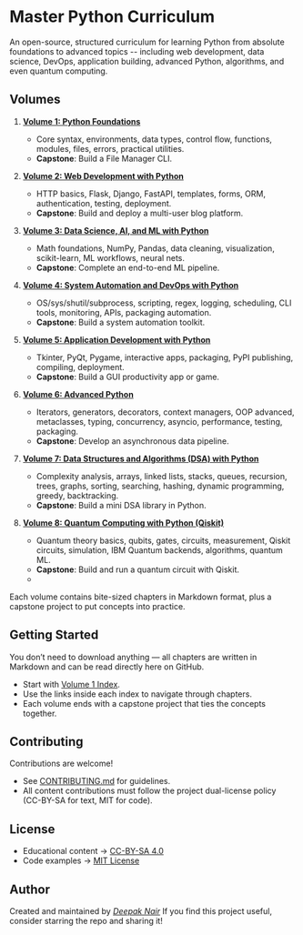# Master Python Curriculum

An open-source, structured curriculum for learning Python from absolute foundations to advanced topics -- including web development, data science, DevOps, application building, advanced Python, algorithms, and even quantum computing.

## Volumes

1. [**Volume 1: Python Foundations**](Volume1_Foundations_Index.md)
   - Core syntax, environments, data types, control flow, functions, modules, files, errors, practical utilities.
   - **Capstone**: Build a File Manager CLI.

2. [**Volume 2: Web Development with Python**](Volume2_Web_Development.md)
   - HTTP basics, Flask, Django, FastAPI, templates, forms, ORM, authentication, testing, deployment.
   - **Capstone**: Build and deploy a multi-user blog platform.

3. [**Volume 3: Data Science, AI, and ML with Python**](Volume3_Data_Science.md)
   - Math foundations, NumPy, Pandas, data cleaning, visualization, scikit-learn, ML workflows, neural nets.
   - **Capstone**: Complete an end-to-end ML pipeline.

4. [**Volume 4: System Automation and DevOps with Python**](Volume4_System_Automation_Devops.md)
   - OS/sys/shutil/subprocess, scripting, regex, logging, scheduling, CLI tools, monitoring, APIs, packaging automation.
   - **Capstone**: Build a system automation toolkit.

5. [**Volume 5: Application Development with Python**](Volume5_Aplication_Development.md)
   - Tkinter, PyQt, Pygame, interactive apps, packaging, PyPI publishing, compiling, deployment.
   - **Capstone**: Build a GUI productivity app or game.

6. [**Volume 6: Advanced Python**](Volume6_Advamced_Python.md)
   - Iterators, generators, decorators, context managers, OOP advanced, metaclasses, typing, concurrency, asyncio, performance, testing, packaging.
   - **Capstone**: Develop an asynchronous data pipeline.

7. [**Volume 7: Data Structures and Algorithms (DSA) with Python**](Volume7_DSA.md)
   - Complexity analysis, arrays, linked lists, stacks, queues, recursion, trees, graphs, sorting, searching, hashing, dynamic programming, greedy, backtracking.
   - **Capstone**: Build a mini DSA library in Python.

8. [**Volume 8: Quantum Computing with Python (Qiskit)**](Volume8_Quantum_Computing.md)
   - Quantum theory basics, qubits, gates, circuits, measurement, Qiskit circuits, simulation, IBM Quantum backends, algorithms, quantum ML.
   - **Capstone**: Build and run a quantum circuit with Qiskit.
   - 

Each volume contains bite-sized chapters in Markdown format, plus a capstone project to put concepts into practice.

## Getting Started

You don’t need to download anything — all chapters are written in Markdown and can be read directly here on GitHub.

- Start with [Volume 1 Index](Volume1_Foundations_Index.md).
- Use the links inside each index to navigate through chapters.
- Each volume ends with a capstone project that ties the concepts together.

## Contributing

Contributions are welcome!

- See [CONTRIBUTING.md](CONTRIBUTING.md) for guidelines.
- All content contributions must follow the project dual-license policy (CC-BY-SA for text, MIT for code).

## License

- Educational content -> [CC-BY-SA 4.0](LICENSE.md)
- Code examples -> [MIT License](LICENSE.md)

## Author

Created and maintained by [*Deepak Nair*](https://www.linkedin.com/in/dhnair)
If you find this project useful, consider starring the repo and sharing it!

